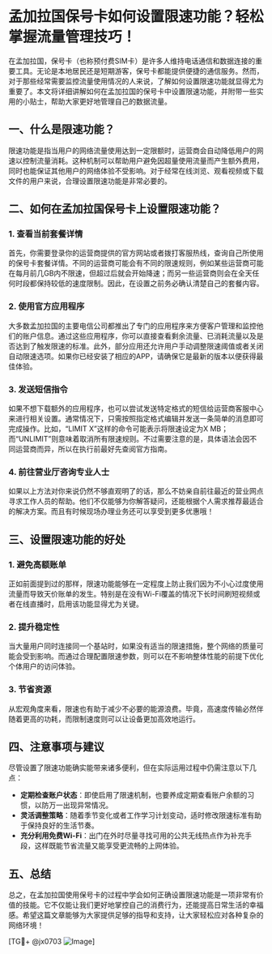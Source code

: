 # 孟加拉国保号卡如何设置限速功能？轻松掌握流量管理技巧！

在孟加拉国，保号卡（也称预付费SIM卡）是许多人维持电话通信和数据连接的重要工具。无论是本地居民还是短期游客，保号卡都能提供便捷的通信服务。然而，对于那些经常需要监控流量使用情况的人来说，了解如何设置限速功能就显得尤为重要了。本文将详细讲解如何在孟加拉国的保号卡中设置限速功能，并附带一些实用的小贴士，帮助大家更好地管理自己的数据流量。

## 一、什么是限速功能？

限速功能是指当用户的网络流量使用达到一定限额时，运营商会自动降低用户的网速以控制流量消耗。这种机制可以帮助用户避免因超量使用流量而产生额外费用，同时也能保证其他用户的网络体验不受影响。对于经常在线浏览、观看视频或下载文件的用户来说，合理设置限速功能是非常必要的。

## 二、如何在孟加拉国保号卡上设置限速功能？

### 1. 查看当前套餐详情

首先，你需要登录你的运营商提供的官方网站或者拨打客服热线，查询自己所使用的保号卡套餐详情。不同的运营商可能会有不同的限速规则，例如某些运营商可能在每月前几GB内不限速，但超过后就会开始降速；而另一些运营商则会在全天任何时段都保持较低的速度限制。因此，在设置之前务必确认清楚自己的套餐内容。

### 2. 使用官方应用程序

大多数孟加拉国的主要电信公司都推出了专门的应用程序来方便客户管理和监控他们的账户信息。通过这些应用程序，你可以直接查看剩余流量、已消耗流量以及是否达到了触发限速的标准。此外，部分应用还允许用户手动调整限速阈值或者关闭自动限速选项。如果你已经安装了相应的APP，请确保它是最新的版本以便获得最佳体验。

### 3. 发送短信指令

如果不想下载额外的应用程序，也可以尝试发送特定格式的短信给运营商客服中心来进行相关设置。通常情况下，只需按照指定格式编辑并发送一条简单的消息即可完成操作。比如，“LIMIT X”这样的命令可能表示将限速设定为X MB；而“UNLIMIT”则意味着取消所有限速规则。不过需要注意的是，具体语法会因不同运营商而异，所以在执行前最好先查阅官方指南。

### 4. 前往营业厅咨询专业人士

如果以上方法对你来说仍然不够直观明了的话，那么不妨亲自前往最近的营业网点寻求工作人员的帮助。他们不仅能够为你解答疑问，还能根据个人需求推荐最适合的解决方案。而且有时候现场办理业务还可以享受到更多优惠哦！

## 三、设置限速功能的好处

### 1. 避免高额账单

正如前面提到过的那样，限速功能能够在一定程度上防止我们因为不小心过度使用流量而导致天价账单的发生。特别是在没有Wi-Fi覆盖的情况下长时间刷短视频或者在线直播时，启用该功能显得尤为关键。

### 2. 提升稳定性

当大量用户同时连接同一个基站时，如果没有适当的限速措施，整个网络的质量可能会受到影响。而通过合理配置限速参数，则可以在不影响整体性能的前提下优化个体用户的访问体验。

### 3. 节省资源

从宏观角度来看，限速也有助于减少不必要的能源浪费。毕竟，高速度传输必然伴随着更高的功耗，而限制速度则可以让设备更加高效地运行。

## 四、注意事项与建议

尽管设置了限速功能确实能带来诸多便利，但在实际运用过程中仍需注意以下几点：

- **定期检查账户状态**：即使启用了限速机制，也要养成定期查看账户余额的习惯，以防万一出现异常情况。
- **灵活调整策略**：随着季节变化或者工作学习计划变动，适时修改限速标准有助于保持良好的生活节奏。
- **充分利用免费Wi-Fi**：出门在外时尽量寻找可用的公共无线热点作为补充手段，这样既能节省流量又能享受更流畅的上网体验。

## 五、总结

总之，在孟加拉国使用保号卡的过程中学会如何正确设置限速功能是一项非常有价值的技能。它不仅能让我们更好地掌控自己的消费行为，还能提高日常生活的幸福感。希望这篇文章能够为大家提供足够的指导和支持，让大家轻松应对各种复杂的网络环境！

[TG💪+ @jx0703 ![Image](https://github.com/user-attachments/assets/dbca1d08-cadb-493c-b0ec-ad6f7a83f270)]